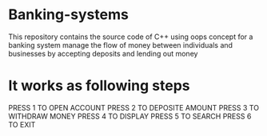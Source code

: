 # Banking-systems
This repository contains the source code of C++ using oops concept  for a banking system manage the flow of money between individuals and businesses by accepting deposits and lending out money
# It works as following steps 
PRESS 1 TO OPEN ACCOUNT
PRESS 2 TO DEPOSITE AMOUNT
PRESS 3 TO WITHDRAW MONEY
PRESS 4 TO DISPLAY
PRESS 5 TO SEARCH
PRESS 6 TO EXIT
